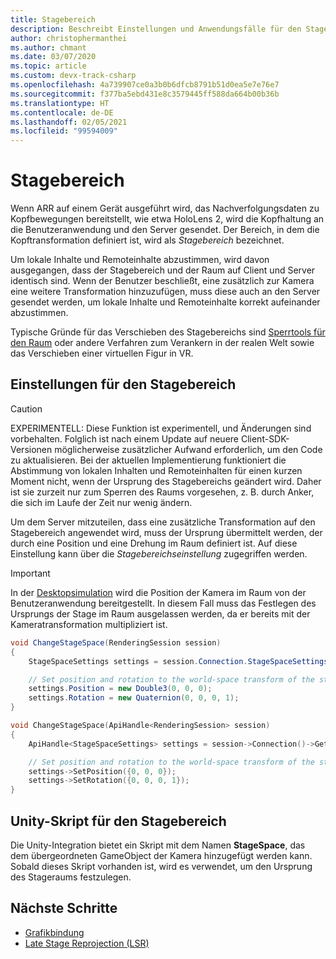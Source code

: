 ```yaml
---
title: Stagebereich
description: Beschreibt Einstellungen und Anwendungsfälle für den Stagebereich.
author: christophermanthei
ms.author: chmant
ms.date: 03/07/2020
ms.topic: article
ms.custom: devx-track-csharp
ms.openlocfilehash: 4a739907ce0a3b0b6dfcb8791b51d0ea5e7e76e7
ms.sourcegitcommit: f377ba5ebd431e8c3579445ff588da664b00b36b
ms.translationtype: HT
ms.contentlocale: de-DE
ms.lasthandoff: 02/05/2021
ms.locfileid: "99594009"
---
```

# <a name="stage-space"></a>Stagebereich

Wenn ARR auf einem Gerät ausgeführt wird, das Nachverfolgungsdaten zu Kopfbewegungen bereitstellt, wie etwa HoloLens 2, wird die Kopfhaltung an die Benutzeranwendung und den Server gesendet. Der Bereich, in dem die Kopftransformation definiert ist, wird als *Stagebereich* bezeichnet.

Um lokale Inhalte und Remoteinhalte abzustimmen, wird davon ausgegangen, dass der Stagebereich und der Raum auf Client und Server identisch sind. Wenn der Benutzer beschließt, eine zusätzlich zur Kamera eine weitere Transformation hinzuzufügen, muss diese auch an den Server gesendet werden, um lokale Inhalte und Remoteinhalte korrekt aufeinander abzustimmen.

Typische Gründe für das Verschieben des Stagebereichs sind [Sperrtools für den Raum](https://microsoft.github.io/MixedReality-WorldLockingTools-Unity/README.html) oder andere Verfahren zum Verankern in der realen Welt sowie das Verschieben einer virtuellen Figur in VR.

## <a name="stage-space-settings"></a>Einstellungen für den Stagebereich

> [!CAUTION]
> EXPERIMENTELL: Diese Funktion ist experimentell, und Änderungen sind vorbehalten. Folglich ist nach einem Update auf neuere Client-SDK-Versionen möglicherweise zusätzlicher Aufwand erforderlich, um den Code zu aktualisieren. Bei der aktuellen Implementierung funktioniert die Abstimmung von lokalen Inhalten und Remoteinhalten für einen kurzen Moment nicht, wenn der Ursprung des Stagebereichs geändert wird.
Daher ist sie zurzeit nur zum Sperren des Raums vorgesehen, z. B. durch Anker, die sich im Laufe der Zeit nur wenig ändern.

Um dem Server mitzuteilen, dass eine zusätzliche Transformation auf den Stagebereich angewendet wird, muss der Ursprung übermittelt werden, der durch eine Position und eine Drehung im Raum definiert ist. Auf diese Einstellung kann über die *Stagebereichseinstellung* zugegriffen werden.

> [!IMPORTANT]
> In der [Desktopsimulation](../../concepts/graphics-bindings.md) wird die Position der Kamera im Raum von der Benutzeranwendung bereitgestellt. In diesem Fall muss das Festlegen des Ursprungs der Stage im Raum ausgelassen werden, da er bereits mit der Kameratransformation multipliziert ist.

```cs
void ChangeStageSpace(RenderingSession session)
{
    StageSpaceSettings settings = session.Connection.StageSpaceSettings;

    // Set position and rotation to the world-space transform of the stage space.
    settings.Position = new Double3(0, 0, 0);
    settings.Rotation = new Quaternion(0, 0, 0, 1);
}
```

```cpp
void ChangeStageSpace(ApiHandle<RenderingSession> session)
{
    ApiHandle<StageSpaceSettings> settings = session->Connection()->GetStageSpaceSettings();

    // Set position and rotation to the world-space transform of the stage space.
    settings->SetPosition({0, 0, 0});
    settings->SetRotation({0, 0, 0, 1});
}
```

## <a name="unity-stage-space-script"></a>Unity-Skript für den Stagebereich

Die Unity-Integration bietet ein Skript mit dem Namen **StageSpace**, das dem übergeordneten GameObject der Kamera hinzugefügt werden kann. Sobald dieses Skript vorhanden ist, wird es verwendet, um den Ursprung des Stageraums festzulegen.

## <a name="next-steps"></a>Nächste Schritte

* [Grafikbindung](../../concepts/graphics-bindings.md)
* [Late Stage Reprojection (LSR)](late-stage-reprojection.md)
